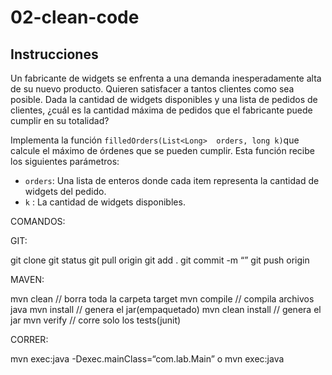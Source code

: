 # 02-clean-code

## Instrucciones

Un fabricante de widgets se enfrenta a una demanda inesperadamente alta de su nuevo producto. Quieren satisfacer a tantos clientes como sea posible. Dada la cantidad de widgets disponibles y una lista de pedidos de clientes, ¿cuál es la cantidad máxima de pedidos que el fabricante puede cumplir en su totalidad?

Implementa la función ```filledOrders(List<Long>  orders, long k)```que calcule el máximo de órdenes que se pueden cumplir.  Esta función recibe los siguientes parámetros:
- ```orders```:  Una lista de enteros donde cada item representa la cantidad de widgets del pedido.
- ```k``` : La cantidad de widgets disponibles.

COMANDOS:

GIT:

git clone <repo>
git status
git pull origin <branch>
git add .
git commit -m “<commit message>”
git push origin <branch>

MAVEN:

mvn clean // borra toda la carpeta target
mvn compile // compila archivos java
mvn install // genera el jar(empaquetado)
mvn clean install // genera el jar
mvn verify // corre solo los tests(junit)

CORRER:

mvn exec:java -Dexec.mainClass=“com.lab.Main”
o
mvn exec:java


